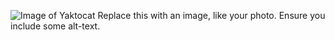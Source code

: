 ![Image of Yaktocat](https://octodex.github.com/images/yaktocat.png)
Replace this with an image, like your photo. Ensure you include some alt-text.